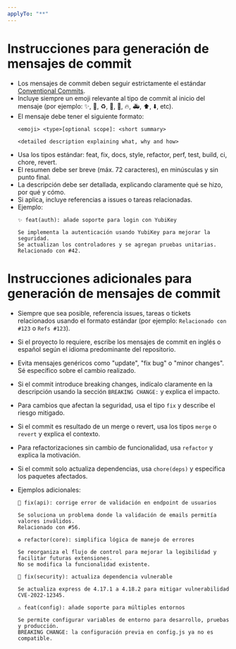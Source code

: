 ```yaml
---
applyTo: "**"
---
```


# Instrucciones para generación de mensajes de commit

- Los mensajes de commit deben seguir estrictamente el estándar [Conventional Commits](https://www.conventionalcommits.org/).
- Incluye siempre un emoji relevante al tipo de commit al inicio del mensaje (por ejemplo: ✨, 🐛, ♻️, 🚀, 📝, 🔥, 🚑️, ⬆️, ⬇️, etc).
- El mensaje debe tener el siguiente formato:
  ```
  <emoji> <type>[optional scope]: <short summary>
  
  <detailed description explaining what, why and how>
  ```
- Usa los tipos estándar: feat, fix, docs, style, refactor, perf, test, build, ci, chore, revert.
- El resumen debe ser breve (máx. 72 caracteres), en minúsculas y sin punto final.
- La descripción debe ser detallada, explicando claramente qué se hizo, por qué y cómo.
- Si aplica, incluye referencias a issues o tareas relacionadas.
- Ejemplo:
  ```
  ✨ feat(auth): añade soporte para login con YubiKey

  Se implementa la autenticación usando YubiKey para mejorar la seguridad. 
  Se actualizan los controladores y se agregan pruebas unitarias. Relacionado con #42.
  ```

# Instrucciones adicionales para generación de mensajes de commit

- Siempre que sea posible, referencia issues, tareas o tickets relacionados usando el formato estándar (por ejemplo: `Relacionado con #123` o `Refs #123`).
- Si el proyecto lo requiere, escribe los mensajes de commit en inglés o español según el idioma predominante del repositorio.
- Evita mensajes genéricos como "update", "fix bug" o "minor changes". Sé específico sobre el cambio realizado.
- Si el commit introduce breaking changes, indícalo claramente en la descripción usando la sección `BREAKING CHANGE:` y explica el impacto.
- Para cambios que afectan la seguridad, usa el tipo `fix` y describe el riesgo mitigado.
- Si el commit es resultado de un merge o revert, usa los tipos `merge` o `revert` y explica el contexto.
- Para refactorizaciones sin cambio de funcionalidad, usa `refactor` y explica la motivación.
- Si el commit solo actualiza dependencias, usa `chore(deps)` y especifica los paquetes afectados.
- Ejemplos adicionales:
  ```
  🐛 fix(api): corrige error de validación en endpoint de usuarios

  Se soluciona un problema donde la validación de emails permitía valores inválidos.
  Relacionado con #56.
  ```

  ```
  ♻️ refactor(core): simplifica lógica de manejo de errores

  Se reorganiza el flujo de control para mejorar la legibilidad y facilitar futuras extensiones.
  No se modifica la funcionalidad existente.
  ```

  ```
  🚨 fix(security): actualiza dependencia vulnerable

  Se actualiza express de 4.17.1 a 4.18.2 para mitigar vulnerabilidad CVE-2022-12345.
  ```

  ```
  ⚠️ feat(config): añade soporte para múltiples entornos

  Se permite configurar variables de entorno para desarrollo, pruebas y producción.
  BREAKING CHANGE: la configuración previa en config.js ya no es compatible.
  ```
